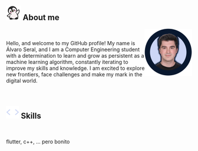 ## <picture> <img src = "./pinguino_saluda_4.gif" width = 40> </picture> **About me**

<picture>
  <source media="(max-width: 768px)" srcset="">
  <img align="right" alt="" src="./perfil_2_new_transparente.png" width=128px>
</picture>

<br>

Hello, and welcome to my GitHub profile! My name is Álvaro Seral, and I am a Computer Engineering student with a determination to learn and grow as persistent as a machine learning algorithm, constantly iterating to improve my skills and knowledge. I am excited to explore new frontiers, face challenges and make my mark in the digital world.

<br> 

<!--<br> <img src="./linea.gif"> <br>-->

## <picture> <img src = "./code_script_gif_2.gif" width = 35> </picture> **Skills**

<br>

flutter, c++, ... pero bonito

